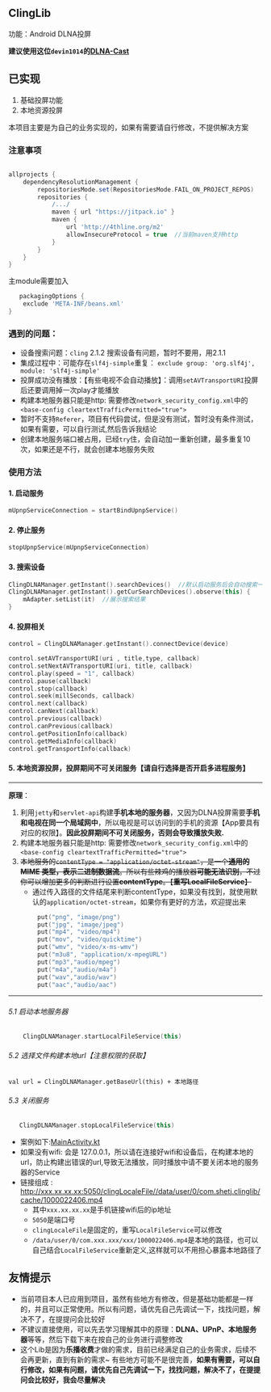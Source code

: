## ClingLib

功能：Android DLNA投屏

**建议使用这位`devin1014`的[DLNA-Cast](https://github.com/devin1014/DLNA-Cast)**

## 已实现
1. 基础投屏功能
2. 本地资源投屏

本项目主要是为自己的业务实现的，如果有需要请自行修改，不提供解决方案

### 注意事项

```groovy

allprojects {
    dependencyResolutionManagement {
        repositoriesMode.set(RepositoriesMode.FAIL_ON_PROJECT_REPOS)
        repositories {
            /.../
            maven { url "https://jitpack.io" }
            maven {
                url 'http://4thline.org/m2'
                allowInsecureProtocol = true  //当前maven支持http
            }
        }
    }
}
```

主module需要加入

```groovy
   packagingOptions {
    exclude 'META-INF/beans.xml'
}
```

### 遇到的问题：
- 设备搜索问题：`cling` 2.1.2 搜索设备有问题，暂时不要用，用2.1.1
- 集成过程中：可能存在`slf4j-simple`重复： `exclude group: 'org.slf4j', module: 'slf4j-simple'`
- 投屏成功没有播放：【有些电视不会自动播放】：调用`setAVTransportURI`投屏后还要调用掉一次play才能播放 
- 构建本地服务器只能是http: 需要修改`network_security_config.xml`中的`<base-config cleartextTrafficPermitted="true">`
- 暂时不支持`Referer`，项目有代码尝试，但是没有测试，暂时没有条件测试，如果有需要，可以自行测试,然后告诉我结论
- 创建本地服务端口被占用，已经`try`住，会自动加一重新创建，最多重复10次，如果还是不行，就会创建本地服务失败

### 使用方法

#### 1. 启动服务

```kotlin
mUpnpServiceConnection = startBindUpnpService()
```

#### 2. 停止服务

```kotlin
stopUpnpService(mUpnpServiceConnection)
```

#### 3. 搜索设备

```kotlin
ClingDLNAManager.getInstant().searchDevices()  //默认启动服务后会自动搜索一次
ClingDLNAManager.getInstant().getCurSearchDevices().observe(this) {
    mAdapter.setList(it)  //展示搜索结果
}
```
#### 4. 投屏相关
```kotlin
control = ClingDLNAManager.getInstant().connectDevice(device)
```
```kotlin
control.setAVTransportURI(uri , title,type, callback)
control.setNextAVTransportURI(uri, title, callback)
control.play(speed = "1", callback)
control.pause(callback)
control.stop(callback)
control.seek(millSeconds, callback)
control.next(callback)
control.canNext(callback) 
control.previous(callback)
control.canPrevious(callback) 
control.getPositionInfo(callback)
control.getMediaInfo(callback)
control.getTransportInfo(callback)
```

#### 5. 本地资源投屏，投屏期间不可关闭服务【请自行选择是否开启多进程服务】

--------------------------------

**原理**：
1. 利用`jetty`和`servlet-api`构建**手机本地的服务器**，又因为DLNA投屏需要**手机和电视在同一个局域网中**，所以电视是可以访问到的手机的资源【App要具有对应的权限】。**因此投屏期间不可关闭服务，否则会导致播放失败.**
2. 构建本地服务器只能是http: 需要修改`network_security_config.xml`中的`<base-config cleartextTrafficPermitted="true">`
3. ~~本地服务的`contentType = "application/octet-stream"`，是一个**通用的 MIME 类型，表示二进制数据流**。所以有些辣鸡的播放器**可能无法识别**，不过你可以增加更多的判断进行设置**contentType**。【**重写LocalFileService**】~~
   - 通过传入路径的文件结尾来判断contentType，如果没有找到，就使用默认的`application/octet-stream`，如果你有更好的方法，欢迎提出来
```kotlin
        put("png", "image/png")
        put("jpg", "image/jpeg")
        put("mp4", "video/mp4")
        put("mov", "video/quicktime")
        put("wmv", "video/x-ms-wmv")
        put("m3u8", "application/x-mpegURL")
        put("mp3","audio/mpeg")
        put("m4a","audio/m4a")
        put("wav","audio/wav")
        put("aac","audio/aac")
```
--------------------------------
###### 5.1 启动本地服务器
```Kotlin
    ClingDLNAManager.startLocalFileService(this)
```
###### 5.2 选择文件构建本地url【注意权限的获取】
``` 
val url = ClingDLNAManager.getBaseUrl(this) + 本地路径
```

###### 5.3 关闭服务
```kotlin
   ClingDLNAManager.stopLocalFileService(this)
```
- 案例如下:[MainActivity.kt](https://github.com/SheTieJun/clingLib/blob/f83527d57268ffc366fe6a9571af0b2f5a89b1b5/app/src/main/java/com/shetj/clinglib/MainActivity.kt)
- 如果没有wifi: 会是 127.0.0.1，所以请在连接好wifi和设备后，在构建本地的url，防止构建出错误的url,导致无法播放，同时播放中请不要关闭本地的服务器的Service
- 链接组成 : http://xxx.xx.xx.xx:5050/clingLocaleFile//data/user/0/com.shetj.clinglib/cache/1000022406.mp4
  - 其中`xxx.xx.xx.xx`是手机链接wifi后的ip地址
  - `5050`是端口号
  - `clingLocaleFile`是固定的，重写`LocalFileService`可以修改
  - `/data/user/0/com.xxx.xxx/xxx/1000022406.mp4`是本地的路径，也可以自己结合`LocalFileService`重新定义,这样就可以不用担心暴露本地路径了

## 友情提示
- 当前项目本人已应用到项目，虽然有些地方有修改，但是基础功能都是一样的，并且可以正常使用。所以有问题，请优先自己先调试一下，找找问题，解决不了，在提提问会比较好
- 不建议直接使用，可以先去学习理解其中的原理：**DLNA、UPnP、本地服务器**等等，然后下载下来在按自己的业务进行调整修改
- 这个Lib是因为**乐播收费**才做的需求，目前已经满足自己的业务需求，后续不会再更新，直到有新的需求~ 有些地方可能不是很完善，**如果有需要，可以自行修改，如果有问题，请优先自己先调试一下，找找问题，解决不了，在提提问会比较好，我会尽量解决**